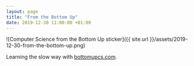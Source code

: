 ```yaml
---
layout: page
title: "From the Bottom Up"
date: 2019-12-30 11:00:00 +01:00
---
```


![Computer Science from the Bottom Up sticker]({{ site.url }}/assets/2019-12-30-from-the-bottom-up.png)

Learning the slow way with [bottomupcs.com](http://bottomupcs.com).
